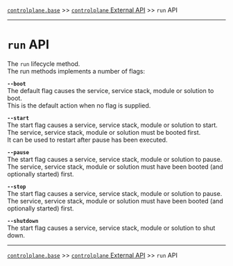 [`controlplane.base`](../README.md) >> [`controlplane` External API](./CONTROLPLANE-BASE-EXTERNAL-API.md) >> `run` API

-----

# `run` API

The `run` lifecycle method.  
The run methods implements a number of flags:

__`--boot`__  
The default flag causes the service, service stack, module or solution to boot.  
This is the default action when no flag is supplied.

__`--start`__  
The start flag causes a service, service stack, module or solution to start.  
The service, service stack, module or solution must be booted first.  
It can be used to restart after pause has been executed.

__`--pause`__  
The start flag causes a service, service stack, module or solution to pause.  
The service, service stack, module or solution must have been booted (and optionally started) first.  

__`--stop`__  
The start flag causes a service, service stack, module or solution to pause.  
The service, service stack, module or solution must have been booted (and optionally started) first.  

__`--shutdown`__  
The start flag causes a service, service stack, module or solution to shut down.  

-----
[`controlplane.base`](../README.md) >> [`controlplane` External API](./CONTROLPLANE-BASE-EXTERNAL-API.md) >> `run` API
